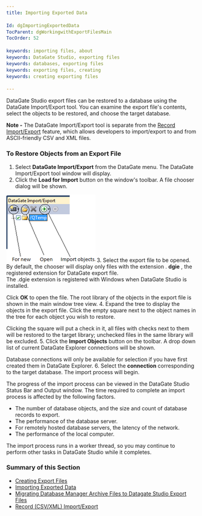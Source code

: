 ```yaml
---
title: Importing Exported Data

Id: dgImportingExportedData
TocParent: dgWorkingwithExportFilesMain
TocOrder: 52

keywords: importing files, about
keywords: DataGate Studio, exporting files
keywords: databases, exporting files
keywords: exporting files, creating
keywords: creating exporting files

---
```


DataGate Studio export files can be restored to a database using the DataGate Import/Export tool. You can examine the export file's contents, select the objects to be restored, and choose the target database.

**Note -** The DataGate Import/Export tool is separate from the [Record Import/Export](dgRecordImportExport.html) feature, which allows developers to import/export to and from ASCII-friendly CSV and XML files.

### To Restore Objects from an Export File

1. Select **DataGate Import/Export**  from the DataGate menu. The DataGate
				Import/Export tool window will display.
2. Click the **Load for Import**  button on the window's toolbar. A file chooser dialog will be shown.		

![](Images/dgImpExpCommands.png)
3. Select the export file to be opened. By default, the chooser will display only files
				with the extension . **dgie** , the registered extension for DataGate export file.  
				The .dgie extension is registered with Windows when DataGate Studio is installed.

Click **OK** to open the file. The root library of the objects in the export file is shown in the main window tree view.
4. Expand the tree to display the objects in the export file. Click the empty square next
				to the object names in the tree for each object you wish to restore.				

Clicking the square will put a check in it, all files with checks next to them will be restored to the target library; unchecked files in the same library will be excluded.
5. Click the **Import Objects**  button on the toolbar. A drop down list of current DataGate
				Explorer connections will be shown.				

Database connections will only be available for selection if you have first created them in DataGate Explorer.
6. Select the **connection**  corresponding to the target database. The import process
				will begin.

The progress of the import process can be viewed in the DataGate Studio Status Bar and Output window. The time required to complete an import process is affected by the following factors.

- The number of database objects, and the size and count of database records to export.
- The performance of the database server.
- For remotely hosted database servers, the latency of the network.
- The performance of the local computer.

The import process runs in a worker thread, so you may continue to perform other tasks in DataGate Studio while it completes.

### Summary of this Section

- <a href="dgCreatingExportFiles.htm" target="Main">Creating Export Files</a>
- <a href="dgImportingExportedData.htm" target="Main">Importing Exported Data</a>
- <a href="dgMigratingDBManagerArchiveFilesToDGStudioExportFiles.htm" target="Main">Migrating Database Manager 
                   		Archive Files to Datagate Studio Export Files</a>
- <a href="dgRecordImportExport.htm" target="Main">Record (CSV/XML) Import/Export</a>


